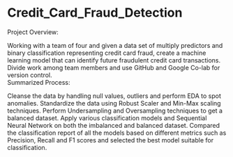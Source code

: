 # Credit_Card_Fraud_Detection
Project Overview:

Working with a team of four and given a data set of multiply predictors and binary classification representing credit card fraud, create a machine learning model that can identify future fraudulent credit card transactions. Divide work among team members and use GitHub and Google Co-lab for version control.  
Summarized Process:

Cleanse the data by handling null values, outliers and perform EDA to spot anomalies. Standardize the data using Robust Scaler and Min-Max scaling techniques. Perform Undersampling and Oversampling techniques to get a balanced dataset. Apply various classification models and Sequential Neural Network on both the imbalanced and balanced dataset. Compared the classification report of all the models based on different metrics such as Precision, Recall and F1 scores and selected the best model suitable for classification.
